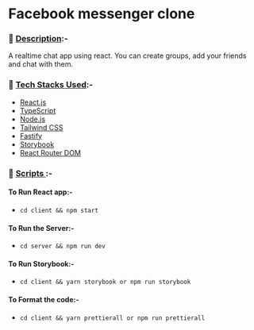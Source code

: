 # Facebook messenger clone

### 📇 <u>Description</u>:-

A realtime chat app using react. You can create groups, add your friends and chat with them.

### 🔧 <u>Tech Stacks Used</u>:-

- [React.js](https://reactjs.org/)
- [TypeScript](https://www.typescriptlang.org/)
- [Node.js](https://nodejs.org/en/)
- [Tailwind CSS](https://tailwindcss.com/)
- [Fastify](https://www.fastify.io/)
- [Storybook](https://storybook.js.org/)
- [React Router DOM](https://reactrouter.com/en/main)

### 📝 <u> Scripts </u>:-

#### To Run React app:-

- `cd client && npm start`

#### To Run the Server:-

- `cd server && npm run dev`

#### To Run Storybook:-

- `cd client && yarn storybook or npm run storybook`

#### To Format the code:-

- `cd client && yarn prettierall or npm run prettierall`
